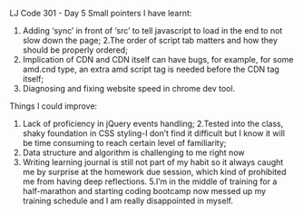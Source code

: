 LJ Code 301 - Day 5
Small pointers I have learnt:
1. Adding ‘sync’ in front of ‘src’ to tell javascript to load in the end to not slow down the page;
2.The order of script tab matters and how they should be properly ordered;
3. Implication of CDN and CDN itself can have bugs, for example, for some amd.cnd type, an extra amd script tag is needed before the CDN tag itself;
4. Diagnosing and fixing website speed in chrome dev tool.

Things I could improve:
1. Lack of proficiency in jQuery events handling;
2.Tested into the class, shaky foundation in CSS styling-I don’t find it difficult but I know it will be time consuming to reach certain level of familiarity;
3. Data structure and algorithm is challenging to me right now
4. Writing learning journal is still not part of my habit so it always caught me by surprise at the homework due session, which kind of prohibited me from having deep reflections. 
5.I’m in the middle of training for a half-marathon and starting coding bootcamp now messed up my training schedule and I am really disappointed in myself. 


